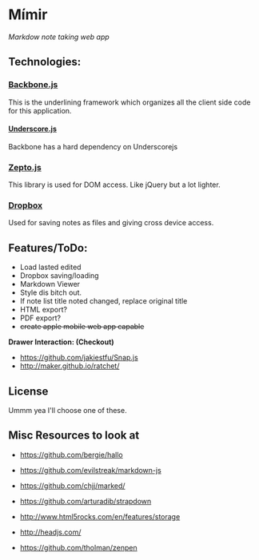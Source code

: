 # Mímir
_Markdow note taking web app_

## Technologies:

### [Backbone.js](http://backbonejs.org)
This is the underlining framework which organizes all the client side code for this application.

#### [Underscore.js](http://underscorejs.org/)
Backbone has a hard dependency on Underscorejs

### [Zepto.js](http://zeptojs.com/)
This library is used for DOM access. Like jQuery but a lot lighter.

### [Dropbox](https://www.dropbox.com/developers)
Used for saving notes as files and giving cross device access.


## Features/ToDo:

 - Load lasted edited
 - Dropbox saving/loading
 - Markdown Viewer
 - Style dis bitch out.
 - If note list title noted changed, replace original title
 - HTML export?
 - PDF export?
 - ~~create apple mobile web app capable~~


__Drawer Interaction: (Checkout)__

- https://github.com/jakiestfu/Snap.js
- http://maker.github.io/ratchet/



## License

Ummm yea I'll choose one of these.



## Misc Resources to look at

- https://github.com/bergie/hallo
- https://github.com/evilstreak/markdown-js
- https://github.com/chjj/marked/
- https://github.com/arturadib/strapdown

- http://www.html5rocks.com/en/features/storage
- http://headjs.com/

- https://github.com/tholman/zenpen
